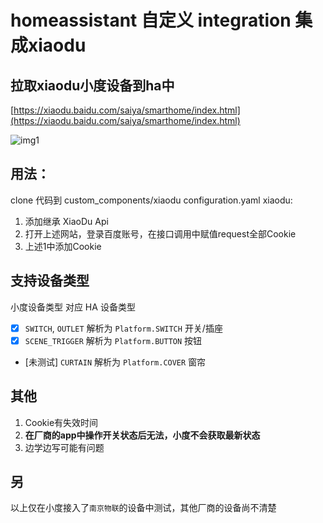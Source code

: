 # homeassistant 自定义 integration 集成xiaodu

## 拉取xiaodu小度设备到ha中

[https://xiaodu.baidu.com/saiya/smarthome/index.html](https://xiaodu.baidu.com/saiya/smarthome/index.html)

![img1](https://i.tiecode.xyz/20221012/img1.52mnkqh0v740.webp)

## 用法：

clone 代码到 custom_components/xiaodu
configuration.yaml xiaodu:

1. 添加继承 XiaoDu Api
2. 打开上述网站，登录百度账号，在接口调用中赋值request全部Cookie
3. 上述1中添加Cookie

## 支持设备类型

小度设备类型 对应 HA 设备类型

- [x] `SWITCH`, `OUTLET` 解析为 `Platform.SWITCH` 开关/插座
- [x] `SCENE_TRIGGER` 解析为 `Platform.BUTTON` 按钮
- [未测试] `CURTAIN` 解析为 `Platform.COVER` 窗帘

## 其他

1. Cookie有失效时间
2. **在厂商的app中操作开关状态后无法，小度不会获取最新状态** 
3. 边学边写可能有问题 

## 另
以上仅在小度接入了`南京物联`的设备中测试，其他厂商的设备尚不清楚
